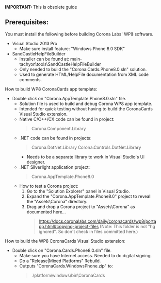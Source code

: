 
**IMPORTANT:** This is obsolete guide

## Prerequisites:
You must install the following before building Corona Labs' WP8 software.
- Visual Studio 2013 Pro
  * Make sure install feature:  "Windows Phone 8.0 SDK"
- SandCastleHelpFileBuilder
  * Installer can be found at:  main-tachyon\tools\SandCastleHelpFileBuilder
  * Only needed to build the "Corona.Cards.Phone8.0.sln" solution.
  * Used to generate HTML/HelpFile documentation from XML code comments.


How to build WP8 CoronaCards app template:
- Double click on "Corona.AppTemplate.Phone8.0.sln" file.
  * Solution file is used to build and debug Corona WP8 app template.
  * Intended for quick testing without having to build the CoronaCards Visual Studio extension.
  * Native C/C++/CX code can be found in project:
    > Corona.Component.Library
  * .NET code can be found in projects:
    > Corona.DotNet.Library
    > Corona.Controls.DotNet.Library
      * Needs to be a separate library to work in Visual Studio's UI designer.
  * .NET Silverlight application project:
    > Corona.AppTemplate.Phone8.0
  * How to test a Corona project:
    1) Go to the "Solution Explorer" panel in Visual Studio.
    2) Expand the "Corona.AppTemplate.Phone8.0" project to reveal the "Assets\Corona" directory.
    3) Drag and drop a Corona project to "Assets\Corona" as documented here...
       > https://docs.coronalabs.com/daily/coronacards/wp8/portapp.html#copying-project-files
    (Note: This folder is not "hg ignored". So don't check in files committed here.)


How to build the WP8 CoronaCards Visual Studio extension:
- Double click on "Corona.Cards.Phone8.0.sln" file.
  * Make sure you have Internet access. Needed to do digital signing.
  * Do a "Release|Mixed Platforms" Rebuild.
  * Outputs "CoronaCards.WindowsPhone.zip" to:
    > .\platform\windows\bin\CoronaCards
